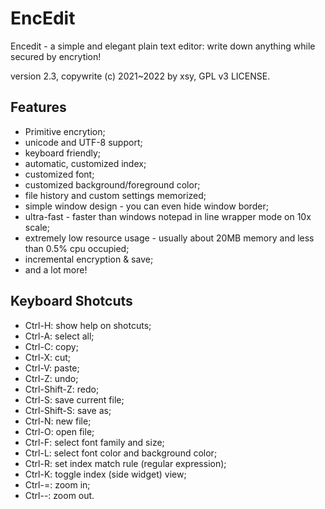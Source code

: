 # EncEdit

Encedit - a simple and elegant plain text editor: write down anything while secured by encrytion!

version 2.3, copywrite (c) 2021~2022 by xsy, GPL v3 LICENSE.

## Features

- Primitive encrytion;
- unicode and UTF-8 support;
- keyboard friendly;
- automatic, customized index;
- customized font;
- customized background/foreground color;
- file history and custom settings memorized;
- simple window design - you can even hide window border;
- ultra-fast - faster than windows notepad in line wrapper mode on 10x scale;
- extremely low resource usage - usually about 20MB memory and less than 0.5% cpu occupied;
- incremental encryption & save;
- and a lot more!

## Keyboard Shotcuts

- Ctrl-H: show help on shotcuts;
- Ctrl-A: select all;
- Ctrl-C: copy;
- Ctrl-X: cut;
- Ctrl-V: paste;
- Ctrl-Z: undo;
- Ctrl-Shift-Z: redo;
- Ctrl-S: save current file;
- Ctrl-Shift-S: save as;
- Ctrl-N: new file;
- Ctrl-O: open file;
- Ctrl-F: select font family and size;
- Ctrl-L: select font color and background color;
- Ctrl-R: set index match rule (regular expression);
- Ctrl-K: toggle index (side widget) view;
- Ctrl-=: zoom in;
- Ctrl--: zoom out.
